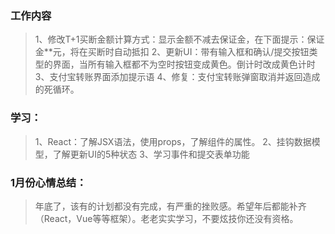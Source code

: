 ### 工作内容
> 1、修改T+1买断金额计算方式：显示金额不减去保证金，在下面提示：保证金**元，将在买断时自动抵扣
  2、更新UI：带有输入框和确认/提交按钮类型的界面，当所有输入框都不为空时按钮变成黄色。倒计时改成黄色计时
  3、支付宝转账界面添加提示语
  4、修复：支付宝转账弹窗取消并返回造成的死循环。

### 学习：
> 1、React：了解JSX语法，使用props，了解组件的属性。
  2、挂钩数据模型，了解更新UI的5种状态
  3、学习事件和提交表单功能


### 1月份心情总结：
> 年底了，该有的计划都没有完成，有严重的挫败感。希望年后都能补齐（React，Vue等等框架）。老老实实学习，不要炫技你还没有资格。